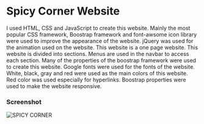# Spicy Corner Website

I used HTML, CSS and JavaScript to create this website. Mainly the most popular CSS framework, Boostrap framework and font-awsome icon library were used to improve the appearance of the website. jQuery was used for the animation used on the website. This website is a one page website. This website is divided into sections. Menus are used in the navbar to access each section. Many of the properties of the boostrap framework were used to create this website. Google fonts were used for the fonts of the website. White, black, gray and red were used as the main colors of this website. Red color was used especially for hyperlinks. Boostrap properties were used to make the website responsive.

### Screenshot

![SPICY CORNER](https://user-images.githubusercontent.com/82770183/178666420-2b754af7-0bf9-420a-9143-ea6bc4a5ffa4.png)
